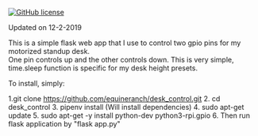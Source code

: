 [![GitHub license](https://img.shields.io/badge/Build-passing-green)](https://github.com/equineranch/desk_control)

Updated on 12-2-2019

This is a simple flask web app that I use to control two gpio pins for my motorized standup desk.  
One pin controls up and the other controls down. This is very simple, time.sleep function is specific for my desk height presets.

To install, simply:

1.git clone https://github.com/equineranch/desk_control.git
2. cd desk_control
3. pipenv install (Will install dependencies)
4. sudo apt-get update
5. sudo apt-get -y install python-dev python3-rpi.gpio
6. Then run flask application by "flask app.py"



